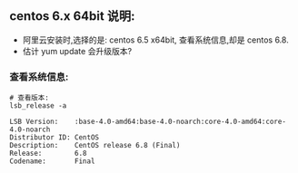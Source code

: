 


## centos 6.x 64bit 说明:


- 阿里云安装时,选择的是: centos 6.5 x64bit, 查看系统信息,却是 centos 6.8.
- 估计 yum update  会升级版本? 


### 查看系统信息:


```
# 查看版本:
lsb_release -a

LSB Version:    :base-4.0-amd64:base-4.0-noarch:core-4.0-amd64:core-4.0-noarch
Distributor ID: CentOS
Description:    CentOS release 6.8 (Final)
Release:        6.8
Codename:       Final

```